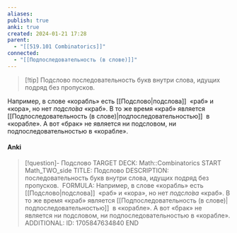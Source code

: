 ```yaml
---
aliases: 
publish: true
anki: true
created: 2024-01-21 17:28
parent:
  - "[[519.101 Combinatorics]]"
connected:
  - "[[Подпоследовательность (в слове)]]"
---
```


> [!tip] Подслово 
последовательность букв внутри слова, идущих подряд без пропусков. 

Например, в слове «корабль» есть [[Подслово|подслова]]  «раб» и «кора», но нет _подсло́ва_ «краб». В то же время «краб» является [[Подпоследовательность (в слове)|подпоследовательностью]]  в «корабле». А вот «брак» не является ни подсловом, ни подпоследовательностью в «корабле».

#### Anki
> [!question]- Подслово
TARGET DECK: Math::Combinatorics
START
Math_TWO_side
TITLE: Подслово
DESCRIPTION: последовательность букв внутри слова, идущих подряд без пропусков. 
FORMULA: Например, в слове «корабль» есть [[Подслово|подслова]]  «раб» и «кора», но нет _подсло́ва_ «краб». В то же время «краб» является [[Подпоследовательность (в слове)|подпоследовательностью]]  в «корабле». А вот «брак» не является ни подсловом, ни подпоследовательностью в «корабле».
ADDITIONAL:
ID: 1705847634840
END
